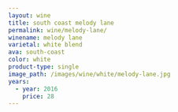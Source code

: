 ```yaml
---
layout: wine
title: south coast melody lane
permalink: wine/melody-lane/
winename: melody lane
varietal: white blend
ava: south-coast
color: white
product-type: single
image_path: /images/wine/white/melody-lane.jpg
years:
  - year: 2016
    price: 28
---
```



